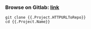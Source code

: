 ### Browse on Gitlab: [link]({{.Project.HTTPURLToRepo}})

```shell
git clone {{.Project.HTTPURLToRepo}}
cd {{.Project.Name}}
```